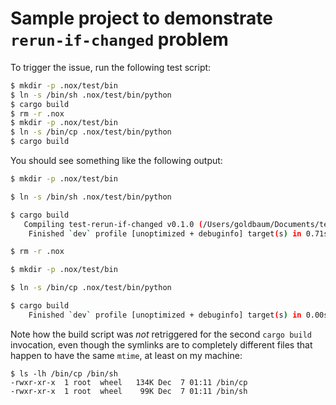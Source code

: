 # Sample project to demonstrate `rerun-if-changed` problem

To trigger the issue, run the following test script:

```bash
$ mkdir -p .nox/test/bin
$ ln -s /bin/sh .nox/test/bin/python
$ cargo build
$ rm -r .nox
$ mkdir -p .nox/test/bin
$ ln -s /bin/cp .nox/test/bin/python
$ cargo build
```

You should see something like the following output:

```bash
$ mkdir -p .nox/test/bin

$ ln -s /bin/sh .nox/test/bin/python

$ cargo build
   Compiling test-rerun-if-changed v0.1.0 (/Users/goldbaum/Documents/test-rerun-if-changed)
    Finished `dev` profile [unoptimized + debuginfo] target(s) in 0.71s

$ rm -r .nox

$ mkdir -p .nox/test/bin

$ ln -s /bin/cp .nox/test/bin/python

$ cargo build
    Finished `dev` profile [unoptimized + debuginfo] target(s) in 0.00s
```

Note how the build script was *not* retriggered for the second `cargo build`
invocation, even though the symlinks are to completely different files that happen to have the same `mtime`, at least on my machine:

```
$ ls -lh /bin/cp /bin/sh
-rwxr-xr-x  1 root  wheel   134K Dec  7 01:11 /bin/cp
-rwxr-xr-x  1 root  wheel    99K Dec  7 01:11 /bin/sh
```